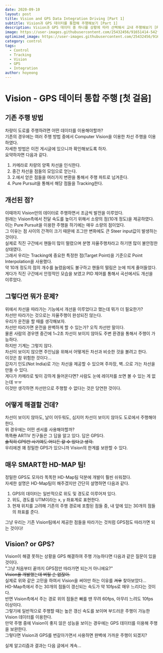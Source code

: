 ```yaml
---
date: 2020-09-10
layout: post
title: Vision and GPS Data Integration Driving [Part 1]
subtitle: Vision과 GPS 데이터를 통합해 주행해보기 [Part 1]
description: Vision과 GPS 데이터 중 하나를 상황에 따라 선택해서 교내 주행해보기 [Part 1]
image: https://user-images.githubusercontent.com/25432456/91651414-542f5100-eac7-11ea-8c2c-66eb21f90418.gif
optimized_image: https://user-images.githubusercontent.com/25432456/91651414-542f5100-eac7-11ea-8c2c-66eb21f90418.gif
category: control
tags:
  - Control
  - Tracking
  - Vision
  - GPS
  - Integration
author: hoyeong
---
```


# Vision - GPS 데이터 통합 주행 [첫 걸음]

## 기존 주행 방법
차량이 도로를 주행하려면 어떤 데이터를 이용해야할까?   
기존의 경우에는 여러 주행 방법 중에서 Computer Vision을 이용한 차선 주행을 이용하였다.   
자세한 방법은 이전 게시글에 있으니까 확인해보도록 하자.   
요약하자면 다음과 같다.   

1. 카메라로 차량의 양쪽 차선을 인식한다.
2. 중간 차선을 점들의 모임으로 얻는다.
3. 2.에서 얻은 점들을 여러가지 변환을 통해서 주행 파트로 넘겨준다.
4. Pure Pursuit을 통해서 해당 점들을 Tracking한다.

## 개선된 점?
이때까지 Vision만의 데이터로 주행하면서 조금씩 발전을 이루었다.   
원래는 Vision측에서 전달 속도를 높이기 위해서 소량의 점(10개 정도)을 제공하였다.   
이는 Pure Pursuit을 이용한 주행을 하기에는 매우 소량의 점이었다.   
그 이유는 점 사이의 간격이 크기 때문에 조그만 변화에도 큰 Steer input값이 발생하는 것이다.   
실제로 직진 구간에서 핸들이 많이 떨렸으며 분명 자율주행차라고 하기엔 많이 불안정한 상태였다.   
그래서 우리는 Tracking에 중요한 특정한 점(Target Point)을 기준으로 Point Interpolation을 사용했다.   
약 10개 정도의 점의 개수를 늘렸음에도 불구하고 핸들의 떨림은 눈에 띄게 줄어들었다.   
게다가 직진 구간에서 안정적인 모습을 보였고 PID 제어를 통해서 곡선에서도 개선을 이루었다.   

## 그렇다면 뭐가 문제?
위에서 차선을 따라가는 기능에서 개선을 이루었다고 했는데 뭐가 더 필요한가?   
차선만 따라가는 것으로는 자율주행이 완성되진 않는다.   
우리가 운전을 할 때를 생각해보자.   
차선만 따라가면 운전을 완벽하게 할 수 있는가? 오직 차선만 말이다.   
물론 사람의 경우엔 중간에 1~2초 차선이 보이지 않아도 주변 환경을 통해서 주행이 가능하다.   
하지만 기계는 그렇지 않다.   
차선이 보이지 않으면 주인님을 위해서 어떻게든 차선과 비슷한 것을 볼려고 한다.   
이것은 참 위험한 것이다...   
갑자기 인도(Not India)로 가는 차선을 제공할 수 있으며 주차장, 벽..으로 가는 차선을 만들 수 있다.   
게다가 카메라로 빛이 강하게 들어온다면? 사람도 눈에 레이저를 쏘면 볼 수 있는 게 없는데 ㅠㅠ   
이것만 생각하면 차선만으로 주행할 수 없다는 것은 당연한 것이다.   

## 어떻게 해결할 건데?
차선이 보이지 않아도, 날이 어두워도, 심지어 차선이 보이지 않아도 도로에서 주행해야 한다.   
위 경우에는 어떤 센서를 사용해야할까?   
~~똑똑한~~ ARTIV 친구들은 그 답을 알고 있다. 답은 GPS다.   
~~솔직히 GPS만 사기여도 어디든 갈 수 있다고 생각.~~   
우리에겐 꽤 정밀한 GPS가 있으니까 Vision의 한계를 보완할 수 있다.   

## 매우 SMART한 HD-MAP 팀!
정밀한 GPS도 모자라 똑똑한 HD-Map팀 덕분에 개발이 훨씬 쉬워졌다.   
자세한 설명은 HD-Map팀이 해주겠지만 간단히 설명하면 다음과 같다.   

1. GPS의 데이터는 일반적으로 위도 및 경도로 이루어져 있다.
2. 위도, 경도를 UTM이라는 x, y 좌표계로 표현한다.   
3. 현재 위치를 고려해 기존의 주행 경로에 포함된 점들 중, 내 앞에 있는 30개의 점들의 좌표를 준다.   

그냥 우리는 기존 Vision팀에서 제공한 점들을 따라가는 것처럼 GPS점도 따라가면 되는 것이다!   

## Vision? or GPS?
Vision이 해결 못하는 상황을 GPS 해결하여 주행 가능하다면 다음과 같은 질문이 있을 것이다.   
 "그냥 처음부터 끝까지 GPS점만 따라가면 되는거 아니에요?"   
~~Vision을 개발했는데 버릴 순 없잖아.~~   
실제로 위와 같은 고민을 하여서 Vision을 써야만 하는 이유를 ~~겨우~~ 찾아보았다...   
HD-Map측에서 주는 30개의 점들이 갱신되는 속도가 약 10fps로 매우 느리다는 것이다.   
반면 Vision측에서 주는 경로 위의 점들은 빠를 땐 무려 60fps, 아무리 느려도 10fps 이상이다.   
그렇기에 일반적으로 주행할 때는 높은 갱신 속도를 보이며 부드러운 주행이 가능한 Vision 데이터를 이용한다.   
만약 주행 중에 Vision이 좋지 않은 성능을 보이는 경우에는 GPS 데이터를 이용해 주행을 보완한다.   
그렇다면 Vision과 GPS를 번갈아가면서 사용하면 완벽에 가까운 주행이 되겠지?   

실제 알고리즘과 결과는 다음 글에서 계속...
